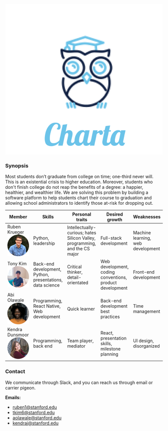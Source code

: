 <p align="center">
  <img src="Logo.png" />
</p>


### Synopsis

Most students don’t graduate from college on time; one-third never will. This is an existential crisis to higher education. Moreover, students who don't finish college do not reap the benefits of a degree: a happier, healthier, and wealthier life. We are solving this problem by building a software platform to help students chart their course to graduation and allowing school administrators to identify those at-risk for dropping out. 

<center>

| Member   | Skills  | Personal traits  | Desired growth  | Weaknesses  |
|---|---|---|---|---|
| Ruben Krueger   <img src="profiles/ruben.png" width="150" /> |Python, leadership |  Intellectually-curious; hates Silicon Valley, programming, and the CS major |  Full-stack development |  Machine learning, web development |
|Tony Kim    <img src="profiles/tony.png" width="150" /> | Back-end development, Python, presentations, data science | Critical thinker, detail-orientated  |  Web development, coding conventions, product development | Front-end development|
| Abi Olawale   <img src="profiles/abi.png" width="150" /> |Programming, React Native, Web development  | Quick learner  |  Back-end development best practices | Time management  |
| Kendra Dunsmoor  <img src="profiles/kendra.png" width="150" />| Programming, back end | Team player, mediator  | React, presentation skills, milestone planning  | UI design, disorganized  |


</center>

### Contact

We communicate through Slack, and you can reach us through email or carrier pigeon.

**Emails:**
* ruben1@stanford.edu
* tkim6@stanford.edu
* aolawale@stanford.edu
* kendraj@stanford.edu
